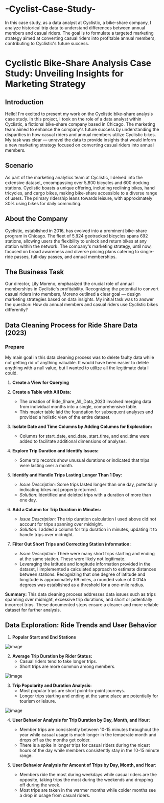 # -Cyclist-Case-Study-
In this case study, as a data analyst at Cyclistic, a bike-share company, I analyze historical trip data to understand differences between annual members and casual riders. The goal is to formulate a targeted marketing strategy aimed at converting casual riders into profitable annual members, contributing to Cyclistic's future success.

# Cyclistic Bike-Share Analysis Case Study: Unveiling Insights for Marketing Strategy

## Introduction

Hello! I'm excited to present my work on the Cyclistic bike-share analysis case study. In this project, I took on the role of a data analyst within Cyclistic, a fictional bike-share company based in Chicago. The marketing team aimed to enhance the company's future success by understanding the disparities in how casual riders and annual members utilize Cyclistic bikes. My task was clear — unravel the data to provide insights that would inform a new marketing strategy focused on converting casual riders into annual members.

## Scenario

As part of the marketing analytics team at Cyclistic, I delved into the extensive dataset, encompassing over 5,800 bicycles and 600 docking stations. Cyclistic boasts a unique offering, including reclining bikes, hand tricycles, and cargo bikes, making bike-share accessible to a diverse range of users. The primary ridership leans towards leisure, with approximately 30% using bikes for daily commuting.

## About the Company

Cyclistic, established in 2016, has evolved into a prominent bike-share program in Chicago. The fleet of 5,824 geotracked bicycles spans 692 stations, allowing users the flexibility to unlock and return bikes at any station within the network. The company's marketing strategy, until now, focused on broad awareness and diverse pricing plans catering to single-ride passes, full-day passes, and annual memberships.

## The Business Task

Our director, Lily Moreno, emphasized the crucial role of annual memberships in Cyclistic's profitability. Recognizing the potential to convert casual riders into members, Moreno outlined a clear goal — design marketing strategies based on data insights. My initial task was to answer the question: How do annual members and casual riders use Cyclistic bikes differently?

## Data Cleaning Process for Ride Share Data (2023)

### Prepare

My main goal in this data cleaning process was to delete faulty data while not getting rid of anything valuable. It would have been easier to delete anything with a null value, but I wanted to utilize all the legitimate data I could.

1. **Create a View for Querying**

2. **Create a Table with All Data:**
   - The creation of Ride_Share_All_Data_2023 involved merging data from individual months into a single, comprehensive table.
   - This master table laid the foundation for subsequent analyses and provided a holistic view of the entire dataset.

3. **Isolate Date and Time Columns by Adding Columns for Exploration:**
   - Columns for start_date, end_date, start_time, and end_time were added to facilitate additional dimensions of analyses.

4. **Explore Trip Duration and Identify Issues:**
   - Some trip records show unusual durations or indicated that trips were lasting over a month.

5. **Identify and Handle Trips Lasting Longer Than 1 Day:**
   - *Issue Description:* Some trips lasted longer than one day, potentially indicating bikes not properly returned.
   - *Solution:* Identified and deleted trips with a duration of more than one day.

6. **Add a Column for Trip Duration in Minutes:**
   - *Issue Description:* The trip duration calculation I used above did not account for trips spanning over midnight.
   - *Solution:* I added a column for trip duration in minutes, updating it to handle trips over midnight.

7. **Filter Out Short Trips and Correcting Station Information:**
   - *Issue Description:* There were many short trips starting and ending at the same station. These were likely not legitimate.
   - Leveraging the latitude and longitude information provided in the dataset, I implemented a calculated approach to estimate distances between stations. Recognizing that one degree of latitude and longitude is approximately 69 miles, a rounded value of 0.0145 degrees was established as a threshold for a one-mile radius.

**Summary:**
This data cleaning process addresses data issues such as trips spanning over midnight, excessive trip durations, and short or potentially incorrect trips. These documented steps ensure a cleaner and more reliable dataset for further analysis.

## Data Exploration: Ride Trends and User Behavior

1. **Popular Start and End Stations**

![image](https://github.com/Jordan-Villarreal/-Cyclist-Case-Study-/assets/126938990/0fcc4867-d33e-4fac-bada-b4e35f169f71)







2. **Average Trip Duration by Rider Status:**
   - Casual riders tend to take longer trips.
   - Short trips are more common among members.
  
![image](https://github.com/Jordan-Villarreal/-Cyclist-Case-Study-/assets/126938990/fd6b97e4-e046-4d8f-934a-ee33cad2e08a)






     

3. **Trip Popularity and Duration Analysis:**
   - Most popular trips are short point-to-point journeys.
   - Longer trips starting and ending at the same place are potentially for tourism or leisure.
  

![image](https://github.com/Jordan-Villarreal/-Cyclist-Case-Study-/assets/126938990/a4859f62-8540-423e-af31-701f834e624d)






     

4. **User Behavior Analysis for Trip Duration by Day, Month, and Hour:**
   - Member trips are consistently between 10-15 minutes throughout the year while casual usage is much longer in the temperate month and drops off as the months get colder.
   - There is a spike in longer trips for casual riders during the nicest hours of the day while members consistently stay in the 10-15 minute range.

5. **User Behavior Analysis for Amount of Trips by Day, Month, and Hour:**
   - Members ride the most during weekdays while casual riders are the opposite, taking trips the most during the weekends and dropping off during the week.
   - Most trips are taken in the warmer months while colder months see a drop in usage from casual riders.
